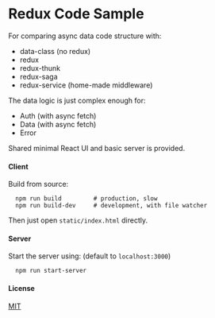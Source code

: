 # Redux Code Sample

For comparing async data code structure with:
* data-class (no redux)
* redux
* redux-thunk
* redux-saga
* redux-service (home-made middleware)

The data logic is just complex enough for:
* Auth (with async fetch)
* Data (with async fetch)
* Error

Shared minimal React UI and basic server is provided.


#### Client
Build from source:
```
  npm run build         # production, slow
  npm run build-dev     # development, with file watcher
```
Then just open `static/index.html` directly.


#### Server
Start the server using: (default to `localhost:3000`)
```
  npm run start-server
```


#### License

[MIT](https://wikipedia.org/wiki/MIT_License)
